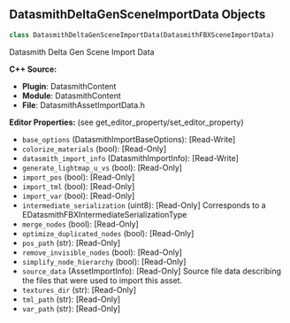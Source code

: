 ## DatasmithDeltaGenSceneImportData Objects

```python
class DatasmithDeltaGenSceneImportData(DatasmithFBXSceneImportData)
```

Datasmith Delta Gen Scene Import Data

**C++ Source:**

- **Plugin**: DatasmithContent
- **Module**: DatasmithContent
- **File**: DatasmithAssetImportData.h

**Editor Properties:** (see get_editor_property/set_editor_property)

- ``base_options`` (DatasmithImportBaseOptions):  [Read-Write]
- ``colorize_materials`` (bool):  [Read-Only]
- ``datasmith_import_info`` (DatasmithImportInfo):  [Read-Write]
- ``generate_lightmap_u_vs`` (bool):  [Read-Only]
- ``import_pos`` (bool):  [Read-Only]
- ``import_tml`` (bool):  [Read-Only]
- ``import_var`` (bool):  [Read-Only]
- ``intermediate_serialization`` (uint8):  [Read-Only] Corresponds to a EDatasmithFBXIntermediateSerializationType
- ``merge_nodes`` (bool):  [Read-Only]
- ``optimize_duplicated_nodes`` (bool):  [Read-Only]
- ``pos_path`` (str):  [Read-Only]
- ``remove_invisible_nodes`` (bool):  [Read-Only]
- ``simplify_node_hierarchy`` (bool):  [Read-Only]
- ``source_data`` (AssetImportInfo):  [Read-Only] Source file data describing the files that were used to import this asset.
- ``textures_dir`` (str):  [Read-Only]
- ``tml_path`` (str):  [Read-Only]
- ``var_path`` (str):  [Read-Only]

<a id="unreal.DatasmithVREDAssetImportData"></a>